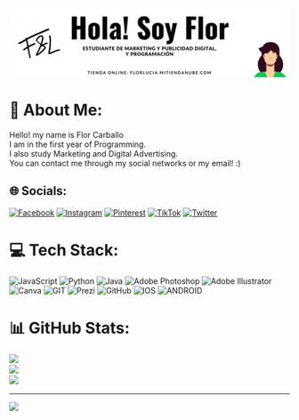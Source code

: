 ![Image text](https://github.com/florrlucia/florrlucia/blob/8639b3e436164f258a063c56e61706c1d4164790/1%2C286%20(1).jpg)
# 💫 About Me:
Hello! my name is Flor Carballo<br>I am in the first year of Programming.<br>I also study Marketing and Digital Advertising.<br>You can contact me through my social networks or my email! :)


## 🌐 Socials:
[![Facebook](https://img.shields.io/badge/Facebook-%231877F2.svg?logo=Facebook&logoColor=white)](https://facebook.com/Florrlucia) [![Instagram](https://img.shields.io/badge/Instagram-%23E4405F.svg?logo=Instagram&logoColor=white)](https://instagram.com/Florrlucia) [![Pinterest](https://img.shields.io/badge/Pinterest-%23E60023.svg?logo=Pinterest&logoColor=white)](https://pinterest.com/Florrlucia) [![TikTok](https://img.shields.io/badge/TikTok-%23000000.svg?logo=TikTok&logoColor=white)](https://tiktok.com/@Florrlucia) [![Twitter](https://img.shields.io/badge/Twitter-%231DA1F2.svg?logo=Twitter&logoColor=white)](https://twitter.com/Florrlucia) 

# 💻 Tech Stack:
![JavaScript](https://img.shields.io/badge/javascript-%23323330.svg?style=plastic&logo=javascript&logoColor=%23F7DF1E) ![Python](https://img.shields.io/badge/python-3670A0?style=plastic&logo=python&logoColor=ffdd54) ![Java](https://img.shields.io/badge/java-%23ED8B00.svg?style=plastic&logo=java&logoColor=white) ![Adobe Photoshop](https://img.shields.io/badge/adobephotoshop-%2331A8FF.svg?style=plastic&logo=adobephotoshop&logoColor=white) ![Adobe Illustrator](https://img.shields.io/badge/adobeillustrator-%23FF9A00.svg?style=plastic&logo=adobeillustrator&logoColor=white) ![Canva](https://img.shields.io/badge/Canva-%2300C4CC.svg?style=plastic&logo=Canva&logoColor=white) ![GIT](https://img.shields.io/badge/Git-fc6d26?style=plastic&logo=git&logoColor=white) ![Prezi](https://img.shields.io/badge/Prezi-%23000000.svg?style=plastic&logo=Prezi&logoColor=white) ![GitHub](https://img.shields.io/badge/GitHub-%23121011.svg?style=plastic&logo=github&logoColor=white) ![IOS](https://img.shields.io/badge/IOS-%2320232a.svg?style=plastic&logo=apple&logoColor=white) ![ANDROID](https://img.shields.io/badge/android-%2320232a.svg?style=plastic&logo=android&logoColor=%a4c639)
# 📊 GitHub Stats:
![](https://github-readme-stats.vercel.app/api?username=florrlucia&theme=swift&hide_border=false&include_all_commits=false&count_private=false)<br/>
![](https://github-readme-streak-stats.herokuapp.com/?user=florrlucia&theme=swift&hide_border=false)<br/>
![](https://github-readme-stats.vercel.app/api/top-langs/?username=florrlucia&theme=swift&hide_border=false&include_all_commits=false&count_private=false&layout=compact)

---
[![](https://visitcount.itsvg.in/api?id=florrlucia&icon=0&color=0)](https://visitcount.itsvg.in)

<!-- Proudly created with GPRM ( https://gprm.itsvg.in ) -->
